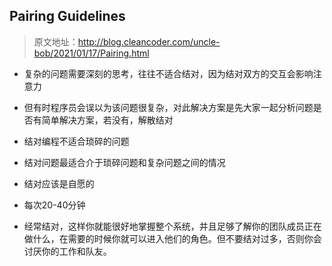 ## Pairing Guidelines
> 原文地址：<http://blog.cleancoder.com/uncle-bob/2021/01/17/Pairing.html>

- 复杂的问题需要深刻的思考，往往不适合结对，因为结对双方的交互会影响注意力
- 但有时程序员会误以为该问题很复杂，对此解决方案是先大家一起分析问题是否有简单解决方案，若没有，解散结对
- 结对编程不适合琐碎的问题
- 结对问题最适合介于琐碎问题和复杂问题之间的情况


- 结对应该是自愿的
- 每次20-40分钟
- 经常结对，这样你就能很好地掌握整个系统，并且足够了解你的团队成员正在做什么，在需要的时候你就可以进入他们的角色。但不要结对过多，否则你会讨厌你的工作和队友。